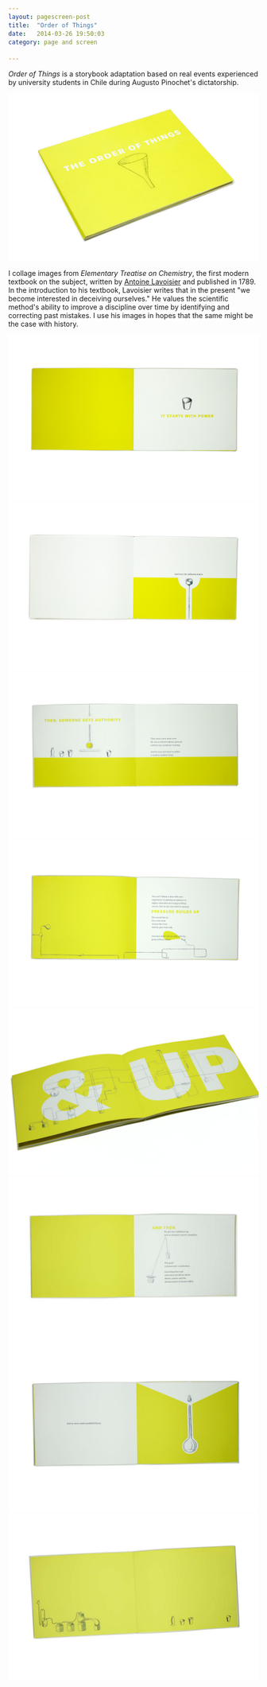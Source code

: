 ```yaml
---
layout: pagescreen-post
title:  "Order of Things"
date:   2014-03-26 19:50:03
category: page and screen

---
```

<div class="page-content inset">
<div class="row">
	<div class="row">
            <div class="col-md-9">
                <p class="lead"><i>Order of Things</i> is a storybook adaptation based on real events experienced by university students in Chile during Augusto Pinochet's dictatorship.</p>
            </div>
        </div>
    <div class="col-md-12">
		<img class="img-responsive-pad" src="/imgs/order-of-things0.jpg">
	</div>
	<div class="row">
            <div class="col-md-9">
	<p class="lead">I collage images from <i>Elementary Treatise on Chemistry</i>, the first modern textbook on the subject, written by <a href="http://en.wikipedia.org/wiki/Antoine_Lavoisier">Antoine Lavoisier</a> and published in 1789. In the introduction to his textbook, Lavoisier writes that in the present "we become interested in deceiving ourselves." He values the scientific method's ability to improve a discipline over time by identifying and correcting past mistakes. I use his images in hopes that the same might be the case with history.</p>
</div>
</div>
	<div class="col-md-12">
		<img class="img-responsive-pad" src="/imgs/order-of-things2.jpg">
	</div>
	<div class="col-md-12">
		<img class="img-responsive-pad" src="/imgs/order-of-things3.jpg">
	</div>
	<div class="col-md-12">
		<img class="img-responsive-pad" src="/imgs/order-of-things4.jpg">
	</div>
	<div class="col-md-12">
		<img class="img-responsive-pad" src="/imgs/order-of-things5.jpg">
	</div>
	<div class="col-md-12">
		<img class="img-responsive-pad" src="/imgs/order-of-things-detail2.jpg">
	</div>
	<div class="col-md-12">
		<img class="img-responsive-pad" src="/imgs/order-of-things7.jpg">
	</div>
	<div class="col-md-12">
		<img class="img-responsive-pad" src="/imgs/order-of-things8.jpg">
	</div>
	<div class="col-md-12">
		<img class="img-responsive-pad" src="/imgs/order-of-things9.jpg">
	</div>
	    

</div>
</div>
